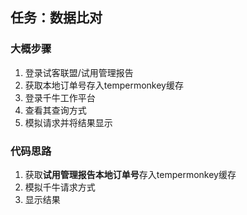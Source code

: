 ## 任务：数据比对
### 大概步骤
1. 登录试客联盟/试用管理报告
2. 获取本地订单号存入tempermonkey缓存
3. 登录千牛工作平台
4. 查看其查询方式
5. 模拟请求并将结果显示
### 代码思路
1. 获取**试用管理报告本地订单号**存入tempermonkey缓存
2. 模拟千牛请求方式
3. 显示结果
